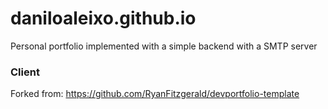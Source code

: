 # daniloaleixo.github.io
Personal portfolio implemented with a simple backend with a SMTP server

### Client
Forked from: https://github.com/RyanFitzgerald/devportfolio-template




